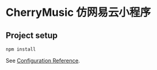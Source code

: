 # CherryMusic 仿网易云小程序

## Project setup

```
npm install
```

See [Configuration Reference](https://cli.vuejs.org/config/).

